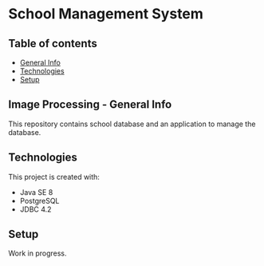# School Management System

## Table of contents
* [General Info](#image-processing---general-info)
* [Technologies](#technologies)
* [Setup](#setup)

## Image Processing - General Info
This repository contains school database and an application to manage the database.

## Technologies
This project is created with:
* Java SE 8
* PostgreSQL
* JDBC 4.2

## Setup
Work in progress.
